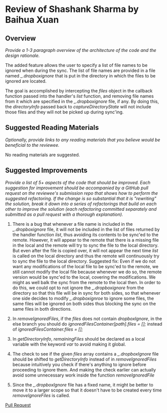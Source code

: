 # Review of Shashank Sharma by Baihua Xuan 

## Overview

*Provide a 1-3 paragraph overview of the architecture of the code and the design rationale.*

The added feature allows the user to specify a list of file names to be ignored when during the sync. The list of file names are provided in a file named *_.dropboxignore* that is put in the directory in which the files to be ignored are located.

The goal is accomplished by intercepting the *files* object in the callback function passed into the handler's *list* function, and removing file names from it which are specified in the *_.dropboxignore* file, if any. By doing this, the *directoryInfo* passed back to *captureDirectoryState* will not include those files and they will not be picked up during sync'ing.

## Suggested Reading Materials

*Optionally, provide links to any reading materials that you believe would be beneficial to the reviewee.*

No reading materials are suggested.

## Suggested Improvements

*Provide a list of 5+ aspects of the code that should be improved. Each suggestion for improvement should be accompanied by a GitHub pull request on the reviewee's submission repo that shows how to perform the suggested refactoring. If the change is so substantial that it is "rewriting" the solution, break it down into a series of refactorings that build on each other to improve the solution (each refactoring committed separately and submitted as a pull request with a thorough explanation).*

1. There is a bug that whenever a file name is included in the *_.dropboxignore* file, it will not be included in the list of files returned by the handler function *list*, thus avoiding its contents to be sync'ed to the remote. However, it will appear to the remote that there is a missing file in the local and the remote will try to sync the file to the local directory. But even after the file is copied over, it will not appear the next time *list* is called on the local directory and thus the remote will continuously try to sync the file to the local directory.
Suggested fix: Even if we do not want any modifications of the local file to be sync'ed to the remote, we still cannot modify the local file because whenever we do so, the remote version would be sync'ed to the local, covering the modifications. We might as well balk the sync from the remote to the local then. In order to do this, we could opt to not ignore the *_.dropboxignore* from the directory so that this file will be in sync for both sides, so that whenever one side decides to modify *_.dropboxignroe* to ignore some files, the same files will be ignored on both sides thus blocking the sync on the same files in both directions.

2. In *removeIgnoredFiles*, if the *files* does not contain *dropboxIgnore*, in the else branch you should do *ignoredFilesContainer[path].files = [];* instead of *ignoredFilesContainer.files = [];*

3. In *getDirectoryInfo*, *remainingFiles* should be declared as a local variable with the keyword *var* to avoid making it global.

4. The check to see if the given *files* array contains a *_.dropboxIgnore* file should be shifted to *getDirectoryInfo* instead of in *removeIgnoredFiles* because intuitively you check if there's anything to ignore before proceeding to ignore them. And making the check earlier can actually avoid some unnecessary work inside the function *removeIgnoredFile*

5. Since the *_.dropboxIgnore* file has a fixed name, it might be better to move it to a larger scope so that it doesn't have to be created every time *removeIgnoreFiles* is called.

[Pull Request](https://github.com/cs4278-2015/assignment2-handin/pull/32)